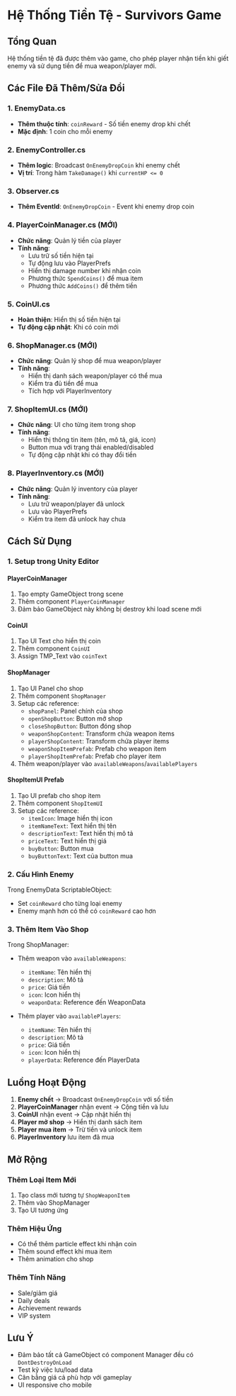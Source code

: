 # Hệ Thống Tiền Tệ - Survivors Game

## Tổng Quan
Hệ thống tiền tệ đã được thêm vào game, cho phép player nhận tiền khi giết enemy và sử dụng tiền để mua weapon/player mới.

## Các File Đã Thêm/Sửa Đổi

### 1. EnemyData.cs
- **Thêm thuộc tính**: `coinReward` - Số tiền enemy drop khi chết
- **Mặc định**: 1 coin cho mỗi enemy

### 2. EnemyController.cs
- **Thêm logic**: Broadcast `OnEnemyDropCoin` khi enemy chết
- **Vị trí**: Trong hàm `TakeDamage()` khi `currentHP <= 0`

### 3. Observer.cs
- **Thêm EventId**: `OnEnemyDropCoin` - Event khi enemy drop coin

### 4. PlayerCoinManager.cs (MỚI)
- **Chức năng**: Quản lý tiền của player
- **Tính năng**:
  - Lưu trữ số tiền hiện tại
  - Tự động lưu vào PlayerPrefs
  - Hiển thị damage number khi nhận coin
  - Phương thức `SpendCoins()` để mua item
  - Phương thức `AddCoins()` để thêm tiền

### 5. CoinUI.cs
- **Hoàn thiện**: Hiển thị số tiền hiện tại
- **Tự động cập nhật**: Khi có coin mới

### 6. ShopManager.cs (MỚI)
- **Chức năng**: Quản lý shop để mua weapon/player
- **Tính năng**:
  - Hiển thị danh sách weapon/player có thể mua
  - Kiểm tra đủ tiền để mua
  - Tích hợp với PlayerInventory

### 7. ShopItemUI.cs (MỚI)
- **Chức năng**: UI cho từng item trong shop
- **Tính năng**:
  - Hiển thị thông tin item (tên, mô tả, giá, icon)
  - Button mua với trạng thái enabled/disabled
  - Tự động cập nhật khi có thay đổi tiền

### 8. PlayerInventory.cs (MỚI)
- **Chức năng**: Quản lý inventory của player
- **Tính năng**:
  - Lưu trữ weapon/player đã unlock
  - Lưu vào PlayerPrefs
  - Kiểm tra item đã unlock hay chưa

## Cách Sử Dụng

### 1. Setup trong Unity Editor

#### PlayerCoinManager
1. Tạo empty GameObject trong scene
2. Thêm component `PlayerCoinManager`
3. Đảm bảo GameObject này không bị destroy khi load scene mới

#### CoinUI
1. Tạo UI Text cho hiển thị coin
2. Thêm component `CoinUI`
3. Assign TMP_Text vào `coinText`

#### ShopManager
1. Tạo UI Panel cho shop
2. Thêm component `ShopManager`
3. Setup các reference:
   - `shopPanel`: Panel chính của shop
   - `openShopButton`: Button mở shop
   - `closeShopButton`: Button đóng shop
   - `weaponShopContent`: Transform chứa weapon items
   - `playerShopContent`: Transform chứa player items
   - `weaponShopItemPrefab`: Prefab cho weapon item
   - `playerShopItemPrefab`: Prefab cho player item
4. Thêm weapon/player vào `availableWeapons`/`availablePlayers`

#### ShopItemUI Prefab
1. Tạo UI prefab cho shop item
2. Thêm component `ShopItemUI`
3. Setup các reference:
   - `itemIcon`: Image hiển thị icon
   - `itemNameText`: Text hiển thị tên
   - `descriptionText`: Text hiển thị mô tả
   - `priceText`: Text hiển thị giá
   - `buyButton`: Button mua
   - `buyButtonText`: Text của button mua

### 2. Cấu Hình Enemy

Trong EnemyData ScriptableObject:
- Set `coinReward` cho từng loại enemy
- Enemy mạnh hơn có thể có `coinReward` cao hơn

### 3. Thêm Item Vào Shop

Trong ShopManager:
- Thêm weapon vào `availableWeapons`:
  - `itemName`: Tên hiển thị
  - `description`: Mô tả
  - `price`: Giá tiền
  - `icon`: Icon hiển thị
  - `weaponData`: Reference đến WeaponData

- Thêm player vào `availablePlayers`:
  - `itemName`: Tên hiển thị
  - `description`: Mô tả
  - `price`: Giá tiền
  - `icon`: Icon hiển thị
  - `playerData`: Reference đến PlayerData

## Luồng Hoạt Động

1. **Enemy chết** → Broadcast `OnEnemyDropCoin` với số tiền
2. **PlayerCoinManager** nhận event → Cộng tiền và lưu
3. **CoinUI** nhận event → Cập nhật hiển thị
4. **Player mở shop** → Hiển thị danh sách item
5. **Player mua item** → Trừ tiền và unlock item
6. **PlayerInventory** lưu item đã mua

## Mở Rộng

### Thêm Loại Item Mới
1. Tạo class mới tương tự `ShopWeaponItem`
2. Thêm vào ShopManager
3. Tạo UI tương ứng

### Thêm Hiệu Ứng
- Có thể thêm particle effect khi nhận coin
- Thêm sound effect khi mua item
- Thêm animation cho shop

### Thêm Tính Năng
- Sale/giảm giá
- Daily deals
- Achievement rewards
- VIP system

## Lưu Ý

- Đảm bảo tất cả GameObject có component Manager đều có `DontDestroyOnLoad`
- Test kỹ việc lưu/load data
- Cân bằng giá cả phù hợp với gameplay
- UI responsive cho mobile 